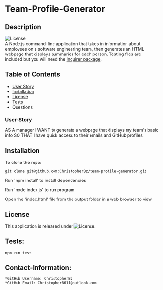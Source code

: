 # Team-Profile-Generator

## Description
  ![License](https://img.shields.io/badge/License-MIT-blue.svg "License Badge")  
A Node.js command-line application that takes in information about employees on a software engineering team, then generates an HTML webpage that displays summaries for each person. Testing files are  included but you will need the [Inquirer package](https://www.npmjs.com/package/inquirer).

## Table of Contents
- [User Story](#User-Story)
- [Installation](#installation)
- [License](#license)
- [Tests](#Tests)
- [Questions](#Contact-Information)

### User-Story

AS A manager
I WANT to generate a webpage that displays my team's basic info
SO THAT I have quick access to their emails and GitHub profiles


## Installation

To clone the repo:
```
git clone git@github.com:ChristopherBz/team-profile-generator.git
``` 
Run 'npm install' to install dependencies

Run 'node index.js' to run program

Open the 'index.html' file from the output folder in a web browser to view

## License

This application is released under ![License](https://img.shields.io/badge/License-MIT-blue.svg "License Badge").

## Tests:
    npm run test

## Contact-Information:
    *GitHub Username: ChristopherBz
    *GitHub Email: Christopher8611@outlook.com
